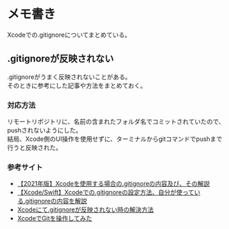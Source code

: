 # メモ書き 
Xcodeでの.gitignoreについてまとめている。

## .gitignoreが反映されない
.gitignoreがうまく反映されないことがある。  
そのときに参考にした記事や方法をまとめておく。

### 対応方法
リモートリポジトリに、名前の含まれたフォルダ名でコミットされていたので、pushされないようにした。  
結局、Xcode側のUI操作を使用せずに、ターミナルからgitコマンドでpushまで行うと反映された。

### 参考サイト
* [【2021年版】Xcodeを使用する場合の.gitignoreの内容及び、その解説](https://qiita.com/higan96/items/36d3877a85ab8fc36ea7)
* [【Xcode/Swift】Xcodeでの.gitignoreの設定方法、自分が使っている.gitignoreの内容を解説](https://ios-docs.dev/xcode-gitignore/)
* [Xcodeにて.gitignoreが反映されない時の解決方法](https://qiita.com/chitomo12/items/a44592ddfc833f8dabf7)
* [XcodeでGitを操作してみた](https://dev.classmethod.jp/articles/tried-git-with-xcode/)

